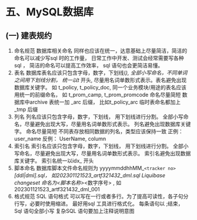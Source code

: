 # 五、MySQL数据库
## (一) 建表规约
1.	命名规范
数据库相关命名 同样也应该在统一，达意基础上尽量简洁，简洁的命名可以减少写sql 时的工作量， 日常工作中开发、测试会经常需要写各种sql ， 简洁的命名可以提高工作效率， sql 语句也会更简洁易懂。
2.	表名
数据库表名应该只包含字母，数字，下划线(_),  全部小写命名，不同单词之间用下划线分割， 统一以t_ 开头,  尽量用名词单数形式表示。表名避免出现数据库关键字。
 如 t_policy, t_policy_doc, 
同一个业务模块/用途的表名应该用统一的前缀命名， 如 t_prom_camp, t_prom_promcode
命名尽量简短
数据库中archive 表统一加 _arc 后缀， 比如t_policy_arc
临时表命名都加上_tmp 后缀
3.	列名
列名应该只包含字母，数字，下划线， 用下划线进行分割。 全部小写命名，尽量避免出现大写，尽量用名词单数形式表示。
列名避免出现数据库关键字。
命名尽量简短
不同表存放相同数据的列名，类型应该保持一致
正例： user_name
反例： UserName, column
4.	索引名
索引名应该只包含字母，数字，下划线， 用下划线进行分割。 全部小写命名，尽量避免出现大写，尽量用名词单数形式表示。
索引名避免出现数据库关键字。
索引名统一以idx_ 开头
5.	脚本命名
数据库脚本文件命名规则为 yyyymmddhhMM_`<tracker no>`_[ddl|dml].sql，  如202301121523_artf321432_dml.sql
Liquibase changeset 命名为<脚本名称>_<数字序号> , 如 202301121523_artf321432_dml_001 
6.	格式规范
SQL 语句格式 可以写在一行或者多行。为了提高可读性，各子句分行写，必要时使用缩进。 最好用sql 工具进行格式化。 
每条语句以 ;结束， Sql 语句全部小写
复杂SQL 语句要加上注释说明意图
